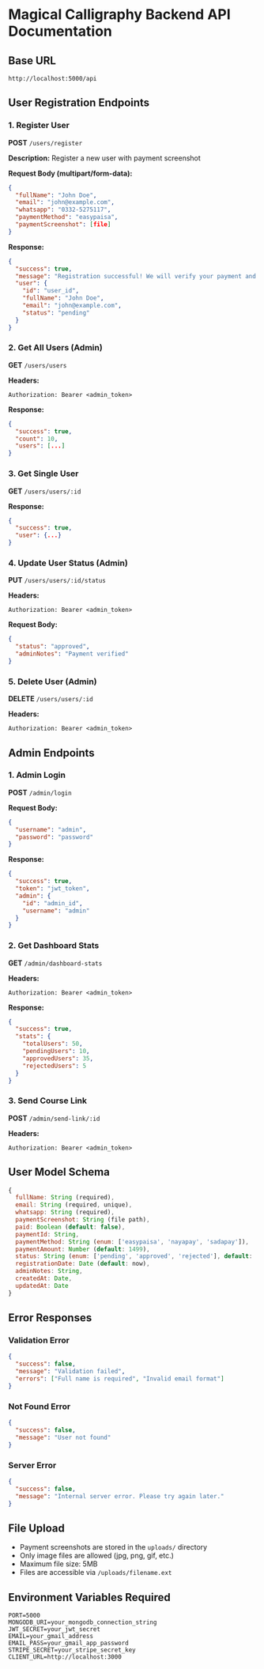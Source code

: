 # Magical Calligraphy Backend API Documentation

## Base URL

```
http://localhost:5000/api
```

## User Registration Endpoints

### 1. Register User

**POST** `/users/register`

**Description:** Register a new user with payment screenshot

**Request Body (multipart/form-data):**

```json
{
  "fullName": "John Doe",
  "email": "john@example.com",
  "whatsapp": "0332-5275117",
  "paymentMethod": "easypaisa",
  "paymentScreenshot": [file]
}
```

**Response:**

```json
{
  "success": true,
  "message": "Registration successful! We will verify your payment and contact you soon.",
  "user": {
    "id": "user_id",
    "fullName": "John Doe",
    "email": "john@example.com",
    "status": "pending"
  }
}
```

### 2. Get All Users (Admin)

**GET** `/users/users`

**Headers:**

```
Authorization: Bearer <admin_token>
```

**Response:**

```json
{
  "success": true,
  "count": 10,
  "users": [...]
}
```

### 3. Get Single User

**GET** `/users/users/:id`

**Response:**

```json
{
  "success": true,
  "user": {...}
}
```

### 4. Update User Status (Admin)

**PUT** `/users/users/:id/status`

**Headers:**

```
Authorization: Bearer <admin_token>
```

**Request Body:**

```json
{
  "status": "approved",
  "adminNotes": "Payment verified"
}
```

### 5. Delete User (Admin)

**DELETE** `/users/users/:id`

**Headers:**

```
Authorization: Bearer <admin_token>
```

## Admin Endpoints

### 1. Admin Login

**POST** `/admin/login`

**Request Body:**

```json
{
  "username": "admin",
  "password": "password"
}
```

**Response:**

```json
{
  "success": true,
  "token": "jwt_token",
  "admin": {
    "id": "admin_id",
    "username": "admin"
  }
}
```

### 2. Get Dashboard Stats

**GET** `/admin/dashboard-stats`

**Headers:**

```
Authorization: Bearer <admin_token>
```

**Response:**

```json
{
  "success": true,
  "stats": {
    "totalUsers": 50,
    "pendingUsers": 10,
    "approvedUsers": 35,
    "rejectedUsers": 5
  }
}
```

### 3. Send Course Link

**POST** `/admin/send-link/:id`

**Headers:**

```
Authorization: Bearer <admin_token>
```

## User Model Schema

```javascript
{
  fullName: String (required),
  email: String (required, unique),
  whatsapp: String (required),
  paymentScreenshot: String (file path),
  paid: Boolean (default: false),
  paymentId: String,
  paymentMethod: String (enum: ['easypaisa', 'nayapay', 'sadapay']),
  paymentAmount: Number (default: 1499),
  status: String (enum: ['pending', 'approved', 'rejected'], default: 'pending'),
  registrationDate: Date (default: now),
  adminNotes: String,
  createdAt: Date,
  updatedAt: Date
}
```

## Error Responses

### Validation Error

```json
{
  "success": false,
  "message": "Validation failed",
  "errors": ["Full name is required", "Invalid email format"]
}
```

### Not Found Error

```json
{
  "success": false,
  "message": "User not found"
}
```

### Server Error

```json
{
  "success": false,
  "message": "Internal server error. Please try again later."
}
```

## File Upload

- Payment screenshots are stored in the `uploads/` directory
- Only image files are allowed (jpg, png, gif, etc.)
- Maximum file size: 5MB
- Files are accessible via `/uploads/filename.ext`

## Environment Variables Required

```env
PORT=5000
MONGODB_URI=your_mongodb_connection_string
JWT_SECRET=your_jwt_secret
EMAIL=your_gmail_address
EMAIL_PASS=your_gmail_app_password
STRIPE_SECRET=your_stripe_secret_key
CLIENT_URL=http://localhost:3000
```
